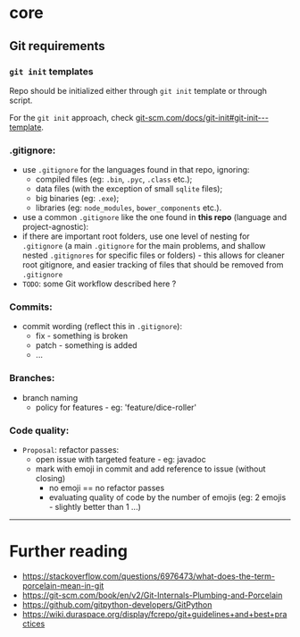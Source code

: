 # core

## Git requirements

### `git init` templates

Repo should be initialized either through `git init` template or through script.

For the `git init` approach, check [git-scm.com/docs/git-init#git-init---template](https://git-scm.com/docs/git-init#git-init---templatelttemplatedirectorygt).

### .gitignore:
+ use `.gitignore` for the languages found in that repo, ignoring:
  + compiled files (eg: `.bin`, `.pyc`, `.class` etc.);
  + data files (with the exception of small `sqlite` files);
  + big binaries (eg: `.exe`);
  + libraries (eg: `node_modules`, `bower_components` etc.).
+ use a common `.gitignore` like the one found in **this repo** (language and project-agnostic):
+ if there are important root folders, use one level of nesting for `.gitignore` (a main `.gitignore` for the main problems, and shallow nested `.gitignores` for specific files or folders) - this allows for cleaner root gitignore, and easier tracking of files that should be removed from `.gitignore`
+ `TODO`: some Git workflow described here ?


### Commits:
+ commit wording (reflect this in `.gitignore`):
  + fix - something is broken
  + patch - something is added
  + ...

### Branches:
+ branch naming
  + policy for features - eg: 'feature/dice-roller'

### Code quality:
+ `Proposal`: refactor passes:
  + open issue with targeted feature - eg: javadoc
  + mark with emoji in commit and add reference to issue (without closing)
    + no emoji == no refactor passes
    + evaluating quality of code by the number of emojis (eg: 2 emojis - slightly better than 1 ...)

---

# Further reading
+ https://stackoverflow.com/questions/6976473/what-does-the-term-porcelain-mean-in-git
+ https://git-scm.com/book/en/v2/Git-Internals-Plumbing-and-Porcelain
+ https://github.com/gitpython-developers/GitPython
+ https://wiki.duraspace.org/display/fcrepo/git+guidelines+and+best+practices
